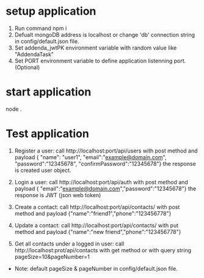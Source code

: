 # setup application

1. Run command npm i
2. Defualt mongoDB address is localhost or change 'db' connection string in config/default.json file.
3. Set addenda_jwtPK environment variable with random value like "AddendaTask"
4. Set PORT environment variable to define application listenning port. (Optional)

# start application
node .

# Test application

1. Register a user: call http://localhost:port/api/users with post method and payload
 { "name": "user1", "email":"example@domain.com", "password":"12345678", "confirmPassword":"12345678"}
 the response is created user object.

2. Login a user: call http://localhost:port/api/auth with post method and payload { "email":"example@domain.com","password":"12345678"}
 the response is JWT (json web token)
 
3. Create a contact: call http://localhost:port/api/contacts/ with post method and payload {"name":"friend1","phone":"123456778"}

4. Update a contact: call http://localhost:port/api/contacts/ with put method and payload  {"name":"new friend","phone":"123456778"}

5. Get all contacts under a logged in user: call http://localhost:prot/api/contacts with get method or with query string pageSize=10&pageNumber=1

- Note: default pageSize & pageNumber in config/default.json file.
